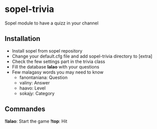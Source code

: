 # sopel-trivia
Sopel module to have a quizz in your channel

## Installation
* Install sopel from sopel repository
* Change your default.cfg file and add sopel-trivia directory to [extra]
* Check the few settings part in the trivia class
* Fill the database __lalao__ with your questions
* Few malagasy words you may need to know
    * fanontaniana: Question
    * valiny: Answer
    * haavo: Level
    * sokajy: Category


## Commandes
__!lalao__: Start the game
__!top__: Hit